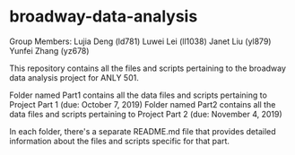 # broadway-data-analysis

Group Members: 
	Lujia Deng (ld781)
	Luwei Lei (ll1038) 
	Janet Liu (yl879) 
	Yunfei Zhang (yz678)


This repository contains all the files and scripts pertaining to the broadway data analysis project for ANLY 501.

Folder named Part1 contains all the data files and scripts pertaining to Project Part 1 (due: October 7, 2019)
Folder named Part2 contains all the data files and scripts pertaining to Project Part 2	(due: November 4, 2019)

In each folder, there's a separate README.md file that provides detailed information about the files and scripts specific for that part. 